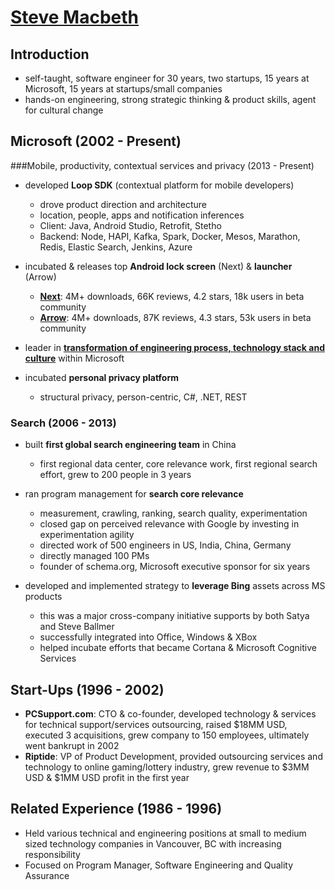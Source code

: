 # [Steve Macbeth](https://www.linkedin.com/in/smacbeth)## Introduction* self-taught, software engineer for 30 years, two startups, 15 years at Microsoft, 15 years at startups/small companies* hands-on engineering, strong strategic thinking & product skills, agent for cultural change## Microsoft (2002 - Present)###Mobile, productivity, contextual services and privacy (2013 - Present)* developed **Loop SDK** (contextual platform for mobile developers)	- drove product direction and architecture	- location, people, apps and notification inferences	- Client: Java, Android Studio, Retrofit, Stetho	- Backend: Node, HAPI, Kafka, Spark, Docker, Mesos, Marathon, Redis, Elastic Search, Jenkins, Azure* incubated & releases top **Android lock screen** (Next) & **launcher** (Arrow)	- [**Next**](https://play.google.com/store/apps/details?id=com.microsoft.next&hl=en): 4M+ downloads, 66K reviews, 4.2 stars, 18k users in beta community	- [**Arrow**](https://play.google.com/store/apps/details?id=com.microsoft.launcher&hl=en): 4M+ downloads, 87K reviews, 4.3 stars, 53k users in beta community* leader in [**transformation of engineering process, technology stack and culture**](http://news.microsoft.com/features/meet-loop-the-team-at-microsoft-behind-arrow-changing-the-way-they-work-to-make-a-big-impact/) within Microsoft* incubated **personal privacy platform**	- structural privacy, person-centric, C#, .NET, REST### Search (2006 - 2013)* built **first global search engineering team** in China	- first regional data center, core relevance work, first regional search effort, grew to 200 people in 3 years* ran program management for **search core relevance**	- measurement, crawling, ranking, search quality, experimentation	- closed gap on perceived relevance with Google by investing in experimentation agility	- directed work of 500 engineers in US, India, China, Germany	- directly managed 100 PMs	- founder of schema.org, Microsoft executive sponsor for six years* developed and implemented strategy to **leverage Bing** assets across MS products	- this was a major cross-company initiative supports by both Satya and Steve Ballmer 	- successfully integrated into Office, Windows & XBox	- helped incubate efforts that became Cortana & Microsoft Cognitive Services## Start-Ups (1996 - 2002)* **PCSupport.com**: CTO & co-founder, developed technology & services for technical support/services outsourcing, raised $18MM USD, executed 3 acquisitions, grew company to 150 employees, ultimately went bankrupt in 2002* **Riptide**: VP of Product Development, provided outsourcing services and technology to online gaming/lottery industry, grew revenue to $3MM USD & $1MM USD profit in the first year## Related Experience (1986 - 1996)* Held various technical and engineering positions at small to medium sized technology companies in Vancouver, BC with increasing responsibility* Focused on Program Manager, Software Engineering and Quality Assurance